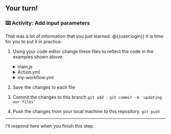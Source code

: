 ## Your turn!

### :keyboard: Activity: Add input parameters

That was a lot of information that you just learned. @{{user.login}} it is time for you to put it in practice.

1. Using your code editor change these files to reflect the code in the examples shown above:

   <details><summary>main.js</summary>

   ```javascript
   const core = require("@actions/core");

   const firstGreeting = core.getInput("first-greeting");
   const secondGreeting = core.getInput("second-greeting");
   const thirdGreeting = core.getInput("third-greeting");

   console.log(`Hello ${firstGreeting}`);
   console.log(`Hello ${secondGreeting}`);
   if (thirdGreeting) {
     console.log(`Hello ${thirdGreeting}`);
   }
   ```

   </details>

   <details><summary>Action.yml</summary>

   ```yaml
   name: "my hello action"

   description: "say hello with GitHub Actions"

   inputs:
     first-greeting:
       description: who you would like to greet in the console
       required: true
       default: Hubot

     second-greeting:
       description: who to greet
       required: true
       default: Mona the Octocat

     third-greeting:
       description: another greeting
       required: false

   runs:
     using: "node12"
     main: "main.js"
   ```

   </details>

   <details><summary>my-workflow.yml</summary>

   ```yaml
   name: JS Actions

   on: [push]

   jobs:
   action:
       runs-on: ubuntu-latest

       steps:
       - uses: actions/checkout@v1

       - name: hello-action
           uses: ./.github/actions/hello-world
           with:
           first-greeting: Learning Lab User

   ```

   </details>

2. Save the changes to each file
3. Commit the changes to this branch
   `git add .`
   `git commit -m 'updating our files'`
4. Push the changes from your local machine to this repository.
   `git push`

---

I'll respond here when you finish this step.
